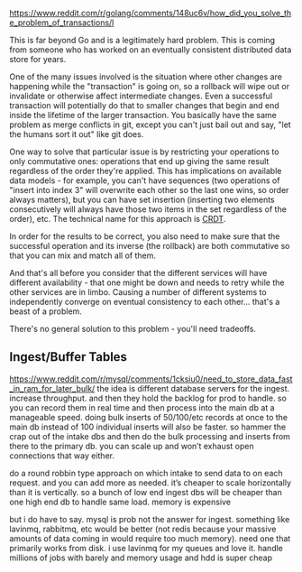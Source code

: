 https://www.reddit.com/r/golang/comments/148uc6v/how_did_you_solve_the_problem_of_transactions/l


This is far beyond Go and is a legitimately hard problem. This is coming from someone who has worked on an eventually consistent distributed data store for years.

One of the many issues involved is the situation where other changes are happening while the "transaction" is going on, so a rollback will wipe out or invalidate or otherwise affect intermediate changes. Even a successful transaction will potentially do that to smaller changes that begin and end inside the lifetime of the larger transaction. You basically have the same problem as merge conflicts in git, except you can't just bail out and say, "let the humans sort it out" like git does.

One way to solve that particular issue is by restricting your operations to only commutative ones: operations that end up giving the same result regardless of the order they're applied. This has implications on available data models - for example, you can't have sequences (two operations of "insert into index 3" will overwrite each other so the last one wins, so order always matters), but you can have set insertion (inserting two elements consecutively will always have those two items in the set regardless of the order), etc. The technical name for this approach is [CRDT](https://en.wikipedia.org/wiki/Conflict-free_replicated_data_type).

In order for the results to be correct, you also need to make sure that the successful operation and its inverse (the rollback) are both commutative so that you can mix and match all of them.

And that's all before you consider that the different services will have different availability - that one might be down and needs to retry while the other services are in limbo. Causing a number of different systems to independently converge on eventual consistency to each other... that's a beast of a problem.

There's no general solution to this problem - you'll need tradeoffs.


## Ingest/Buffer Tables
  https://www.reddit.com/r/mysql/comments/1cksiu0/need_to_store_data_fast_in_ram_for_later_bulk/
the idea is different database servers for the ingest. increase throughput. and then they hold the backlog for prod to handle. so you can record them in real time and then process into the main db at a manageable speed. doing bulk inserts of 50/100/etc records at once to the main db instead of 100 individual inserts will also be faster. so hammer the crap out of the intake dbs and then do the bulk processing and inserts from there to the primary db. you can scale up and won’t exhaust open connections that way either.

do a round robbin type approach on which intake to send data to on each request. and you can add more as needed. it’s cheaper to scale horizontally than it is vertically. so a bunch of low end ingest dbs will be cheaper than one high end db to handle same load. memory is expensive

but i do have to say. mysql is prob not the answer for ingest. something like lavinmq, rabbitmq, etc would be better (not redis because your massive amounts of data coming in would require too much memory). need one that primarily works from disk. i use lavinmq for my queues and love it. handle millions of jobs with barely and memory usage and hdd is super cheap

## 